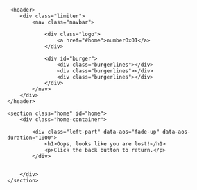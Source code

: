 <body>
    
<!--NAVBAR SECTION-->
     <header>
        <div class="limiter">
            <nav class="navbar">

                <div class="logo">
                    <a href="#home">number0x01</a> 
                </div>

                <div id="burger">
                    <div class="burgerlines"></div>
                    <div class="burgerlines"></div>
                    <div class="burgerlines"></div>
                </div>
            </nav>
        </div>
    </header>

<!--HOME-->


    <section class="home" id="home">
        <div class="home-container">

            <div class="left-part" data-aos="fade-up" data-aos-duration="1000">
                <h1>Oops, looks like you are lost!</h1>
                <p>Click the back button to return.</p>
            </div>

            
        </div>
    </section>


<!--HOME-END-->
